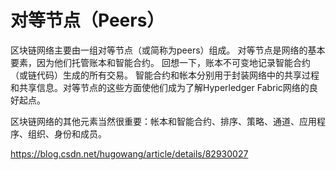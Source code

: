 # 对等节点（Peers）
区块链网络主要由一组对等节点（或简称为peers）组成。 对等节点是网络的基本要素，因为他们托管账本和智能合约。 回想一下，账本不可变地记录智能合约（或链代码）生成的所有交易。 智能合约和帐本分别用于封装网络中的共享过程和共享信息。对等节点的这些方面使他们成为了解Hyperledger Fabric网络的良好起点。

区块链网络的其他元素当然很重要：帐本和智能合约、排序、策略、通道、应用程序、组织、身份和成员。

https://blog.csdn.net/hugowang/article/details/82930027